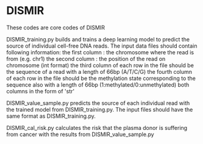 # DISMIR
These codes are core codes of DISMIR

DISMIR_training.py builds and trains a deep learning model to predict the source of individual cell-free DNA reads. The input data files should contain following information:
the first column : the chromosome where the read is from (e.g. chr1)
the second column : the position of the read on chromosome (int format)
the third column of each row in the file should be the sequence of a read with a length of 66bp (A/T/C/G)
the fourth column of each row in the file should be the methylation state corresponding to the sequence also with a length of 66bp (1:methylated/0:unmethylated) both columns in the form of 'str'
    
DISMIR_value_sample.py predicts the source of each individual read with the trained model from DISMIR_training.py. The input files should have the same format as DISMIR_training.py.

DISMIR_cal_risk.py calculates the risk that the plasma donor is suffering from cancer with the results from DISMIR_value_sample.py

